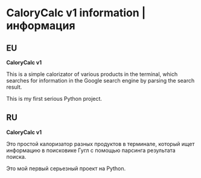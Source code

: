 # CaloryCalc v1 information | информация



## EU

<p><b>CaloryCalc v1</b></p>This is a simple calorizator of various products in the terminal, which searches for information in the Google search engine by parsing the search result.

This is my first serious Python project.




## RU

<p><b>CaloryCalc v1</b></p>Это простой калоризатор разных продуктов в терминале, который ищет информацию в поисковике Гугл с помощью парсинга результата поиска.

Это мой первый серьезный проект на Python.

